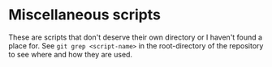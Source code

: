 # Miscellaneous scripts

These are scripts that don't deserve their own directory or I haven't found a place for.
See `git grep <script-name>` in the root-directory of the repository to see where and how they are used.
